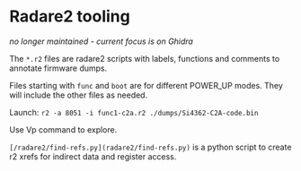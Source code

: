 # Radare2 tooling

*no longer maintained - current focus is on Ghidra*

The `*.r2` files are radare2 scripts with labels, functions and comments to annotate firmware dumps. 

Files starting with `func` and `boot` are for different POWER_UP modes. They will include the other files as needed.

Launch: `r2 -a 8051 -i func1-c2a.r2 ./dumps/Si4362-C2A-code.bin`

Use Vp command to explore.

`[/radare2/find-refs.py](radare2/find-refs.py)` is a python script to create r2 xrefs for indirect data and register access.
